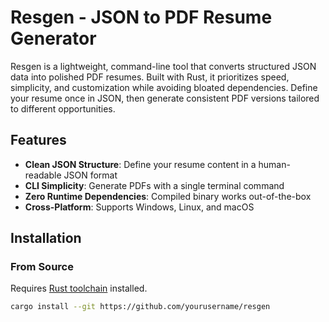 # Resgen - JSON to PDF Resume Generator

Resgen is a lightweight, command-line tool that converts structured JSON data into polished PDF resumes. Built with Rust, it prioritizes speed, simplicity, and customization while avoiding bloated dependencies. Define your resume once in JSON, then generate consistent PDF versions tailored to different opportunities.

## Features

- **Clean JSON Structure**: Define your resume content in a human-readable JSON format
- **CLI Simplicity**: Generate PDFs with a single terminal command
- **Zero Runtime Dependencies**: Compiled binary works out-of-the-box
- **Cross-Platform**: Supports Windows, Linux, and macOS

## Installation

### From Source
Requires [Rust toolchain](https://www.rust-lang.org/tools/install) installed.

```bash
cargo install --git https://github.com/yourusername/resgen
